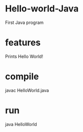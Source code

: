 # Hello-world-Java
First Java program

# features
Prints Hello World! 

# compile
javac HelloWorld.java 

# run
java HelloWorld
